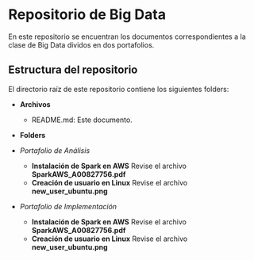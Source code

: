 # Repositorio de Big Data
 En este repositorio se encuentran los documentos correspondientes a la clase de Big Data dividos en dos portafolios.

## Estructura del repositorio
El directorio raíz de este repositorio contiene los siguientes folders:

* **Archivos**
  * README.md: Este documento.
* **Folders**
* *Portafolio de Análisis*
	* **Instalación de Spark en AWS** Revise el archivo **SparkAWS_A00827756.pdf**
	* **Creación de usuario en Linux** Revise el archivo **new_user_ubuntu.png**

* *Portafolio de Implementación*
	* **Instalación de Spark en AWS** Revise el archivo **SparkAWS_A00827756.pdf**
	* **Creación de usuario en Linux** Revise el archivo **new_user_ubuntu.png**
